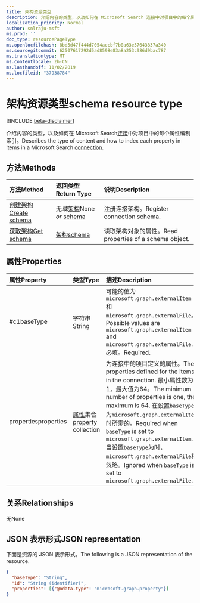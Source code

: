 ```yaml
---
title: 架构资源类型
description: 介绍内容的类型，以及如何在 Microsoft Search 连接中对项目中的每个属性编制索引。
localization_priority: Normal
author: snlraju-msft
ms.prod: ''
doc_type: resourcePageType
ms.openlocfilehash: 8bd5d47f444d7054aecbf7b0a63e57643837a340
ms.sourcegitcommit: 62507617292d5ad8598e83a8a253c986d9bac787
ms.translationtype: MT
ms.contentlocale: zh-CN
ms.lasthandoff: 11/02/2019
ms.locfileid: "37938784"
---
```

# <a name="schema-resource-type"></a><span data-ttu-id="cd7d1-103">架构资源类型</span><span class="sxs-lookup"><span data-stu-id="cd7d1-103">schema resource type</span></span>

[!INCLUDE [beta-disclaimer](../../includes/beta-disclaimer.md)]

<span data-ttu-id="cd7d1-104">介绍内容的类型，以及如何在 Microsoft Search[连接](externalconnection.md)中对项目中的每个属性编制索引。</span><span class="sxs-lookup"><span data-stu-id="cd7d1-104">Describes the type of content and how to index each property in items in a Microsoft Search [connection](externalconnection.md).</span></span>

## <a name="methods"></a><span data-ttu-id="cd7d1-105">方法</span><span class="sxs-lookup"><span data-stu-id="cd7d1-105">Methods</span></span>

| <span data-ttu-id="cd7d1-106">方法</span><span class="sxs-lookup"><span data-stu-id="cd7d1-106">Method</span></span>                                                    | <span data-ttu-id="cd7d1-107">返回类型</span><span class="sxs-lookup"><span data-stu-id="cd7d1-107">Return Type</span></span>                   | <span data-ttu-id="cd7d1-108">说明</span><span class="sxs-lookup"><span data-stu-id="cd7d1-108">Description</span></span> |
|:----------------------------------------------------------|:------------------------------|:--|
| [<span data-ttu-id="cd7d1-109">创建架构</span><span class="sxs-lookup"><span data-stu-id="cd7d1-109">Create schema</span></span>](../api/externalconnection-post-schema.md) | <span data-ttu-id="cd7d1-110">无*或*[架构](schema.md)</span><span class="sxs-lookup"><span data-stu-id="cd7d1-110">None *or* [schema](schema.md)</span></span> | <span data-ttu-id="cd7d1-111">注册连接架构。</span><span class="sxs-lookup"><span data-stu-id="cd7d1-111">Register connection schema.</span></span> |
| [<span data-ttu-id="cd7d1-112">获取架构</span><span class="sxs-lookup"><span data-stu-id="cd7d1-112">Get schema</span></span>](../api/schema-get.md)                        | [<span data-ttu-id="cd7d1-113">架构</span><span class="sxs-lookup"><span data-stu-id="cd7d1-113">schema</span></span>](schema.md)           | <span data-ttu-id="cd7d1-114">读取架构对象的属性。</span><span class="sxs-lookup"><span data-stu-id="cd7d1-114">Read properties of a schema object.</span></span> |

## <a name="properties"></a><span data-ttu-id="cd7d1-115">属性</span><span class="sxs-lookup"><span data-stu-id="cd7d1-115">Properties</span></span>

| <span data-ttu-id="cd7d1-116">属性</span><span class="sxs-lookup"><span data-stu-id="cd7d1-116">Property</span></span>   | <span data-ttu-id="cd7d1-117">类型</span><span class="sxs-lookup"><span data-stu-id="cd7d1-117">Type</span></span>                               | <span data-ttu-id="cd7d1-118">描述</span><span class="sxs-lookup"><span data-stu-id="cd7d1-118">Description</span></span>                |
|:-----------|:-----------------------------------|:---------------------------|
| <span data-ttu-id="cd7d1-119">#c1</span><span class="sxs-lookup"><span data-stu-id="cd7d1-119">baseType</span></span>   | <span data-ttu-id="cd7d1-120">字符串</span><span class="sxs-lookup"><span data-stu-id="cd7d1-120">String</span></span>                             | <span data-ttu-id="cd7d1-121">可能的值为 `microsoft.graph.externalItem` 和 `microsoft.graph.externalFile`。</span><span class="sxs-lookup"><span data-stu-id="cd7d1-121">Possible values are `microsoft.graph.externalItem` and `microsoft.graph.externalFile`.</span></span> <span data-ttu-id="cd7d1-122">必填。</span><span class="sxs-lookup"><span data-stu-id="cd7d1-122">Required.</span></span> |
| <span data-ttu-id="cd7d1-123">properties</span><span class="sxs-lookup"><span data-stu-id="cd7d1-123">properties</span></span> | <span data-ttu-id="cd7d1-124">[属性](property.md)集合</span><span class="sxs-lookup"><span data-stu-id="cd7d1-124">[property](property.md) collection</span></span> | <span data-ttu-id="cd7d1-125">为连接中的项目定义的属性。</span><span class="sxs-lookup"><span data-stu-id="cd7d1-125">The properties defined for the items in the connection.</span></span> <span data-ttu-id="cd7d1-126">最小属性数为1，最大值为64。</span><span class="sxs-lookup"><span data-stu-id="cd7d1-126">The minimum number of properties is one, the maximum is 64.</span></span> <span data-ttu-id="cd7d1-127">在设置`baseType`为`microsoft.graph.externalItem`时所需的。</span><span class="sxs-lookup"><span data-stu-id="cd7d1-127">Required when `baseType` is set to `microsoft.graph.externalItem`.</span></span> <span data-ttu-id="cd7d1-128">当设置`baseType`为时， `microsoft.graph.externalFile`将忽略。</span><span class="sxs-lookup"><span data-stu-id="cd7d1-128">Ignored when `baseType` is set to `microsoft.graph.externalFile`.</span></span> |

## <a name="relationships"></a><span data-ttu-id="cd7d1-129">关系</span><span class="sxs-lookup"><span data-stu-id="cd7d1-129">Relationships</span></span>

<span data-ttu-id="cd7d1-130">无</span><span class="sxs-lookup"><span data-stu-id="cd7d1-130">None</span></span>

## <a name="json-representation"></a><span data-ttu-id="cd7d1-131">JSON 表示形式</span><span class="sxs-lookup"><span data-stu-id="cd7d1-131">JSON representation</span></span>

<span data-ttu-id="cd7d1-132">下面是资源的 JSON 表示形式。</span><span class="sxs-lookup"><span data-stu-id="cd7d1-132">The following is a JSON representation of the resource.</span></span>

<!-- {
  "blockType": "resource",
  "optionalProperties": [

  ],
  "@odata.type": "microsoft.graph.schema",
  "baseType": "",
  "keyProperty": "id"
}-->

```json
{
  "baseType": "String",
  "id": "String (identifier)",
  "properties": [{"@odata.type": "microsoft.graph.property"}]
}
```

<!-- uuid: 16cd6b66-4b1a-43a1-adaf-3a886856ed98
2019-02-04 14:57:30 UTC -->
<!-- {
  "type": "#page.annotation",
  "description": "schema resource",
  "keywords": "",
  "section": "documentation",
  "tocPath": ""
}-->
